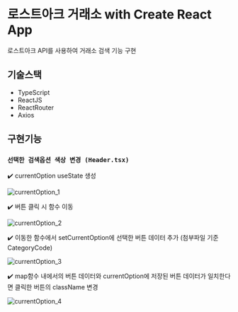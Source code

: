 # 로스트아크 거래소 with Create React App

로스트아크 API를 사용하여 거래소 검색 기능 구현

## 기술스택

- TypeScript
- ReactJS
- ReactRouter
- Axios

## 구현기능

### `선택한 검색옵션 색상 변경 (Header.tsx)`

✔️ currentOption useState 생성

![currentOption_1](https://user-images.githubusercontent.com/107835019/224686849-54d63361-ad97-4162-9968-ce33f7307708.PNG)

✔️ 버튼 클릭 시 함수 이동

![currentOption_2](https://user-images.githubusercontent.com/107835019/224686854-f1779306-682e-43fc-8322-6ed166e576ab.PNG)

✔️ 이동한 함수에서 setCurrentOption에 선택한 버튼 데이터 추가 (첨부파일 기준 CategoryCode)

![currentOption_3](https://user-images.githubusercontent.com/107835019/224686855-3e7bdc34-1f61-403c-bc69-a83936f99025.PNG)

✔️ map함수 내에서의 버튼 데이터와 currentOption에 저장된 버튼 데이터가 일치한다면 클릭한 버튼의 className 변경

![currentOption_4](https://user-images.githubusercontent.com/107835019/224686856-80207b1c-e6ad-4ca8-86ab-5116b260ae25.PNG)
